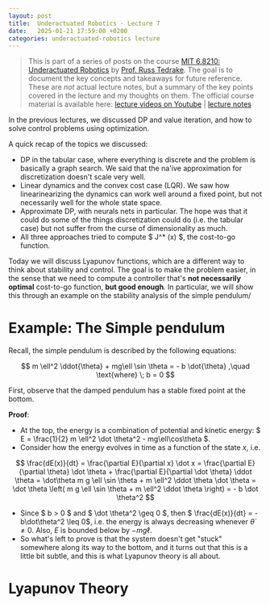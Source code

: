```yaml
---
layout: post
title:  Underactuated Robotics - Lecture 7
date:   2025-01-21 17:59:00 +0200
categories: underactuated-robotics lecture
---
```

<script type="text/javascript" id="MathJax-script" async src="https://cdn.jsdelivr.net/npm/mathjax@3/es5/tex-svg.js"></script>
<script>
  MathJax = {
    tex: {
      inlineMath: [['$', '$']]
    }
  };
</script>

> This is part of a series of posts on the course [MIT 6.8210: Underactuated Robotics](https://underactuated.csail.mit.edu/Spring2024/index.html) by [Prof. Russ Tedrake](https://locomotion.csail.mit.edu/russt.html). The goal is to document the key concepts and takeaways for future reference. These are <i>not</i> actual lecture notes, but a summary of the key points covered in the lecture and my thoughts on them. The official course material is available here: [lecture videos on Youtube](https://www.youtube.com/playlist?list=PLkx8KyIQkMfU5szP43GlE_S1QGSPQfL9s) \| [lecture notes](https://underactuated.csail.mit.edu)

In the previous lectures, we discussed DP and value iteration, and how to solve control problems using optimization. 

A quick recap of the topics we discussed:
 - DP in the tabular case, where everything is discrete and the problem is basically a graph search. We said that the na\'ive approximation for discretization doesn't scale very well.
 - Linear dynamics and the convex cost case (LQR). We saw how linearinearizing the dynamics can work well around a fixed point, but not necessarily well for the whole state space.
 - Approximate DP, with neurals nets in particular. The hope was that it could do some of the things discretization could do (i.e. the tabular case) but not suffer from the curse of dimensionality as much.
 - All three approaches tried to compute $ J^* (x) $, the cost-to-go function.

Today we will discuss Lyapunov functions, which are a different way to think about stability and control. The goal is to make the problem easier, in the sense that we need to compute a controller that's **not necessarily optimal** cost-to-go function, **but good enough**.
In particular, we will show this through an example on the stability analysis of the simple pendulum/

# Example: The Simple pendulum

Recall, the simple pendulum is described by the following equations:

$$
  m \ell^2 \ddot{\theta} + mg\ell \sin \theta = - b \dot{\theta} ,\quad \text{where} \; b = 0
$$

First, observe that the damped pendulum has a stable fixed point at the bottom.

**Proof**:
- At the top, the energy is a combination of potential and kinetic energy: $ E = \frac{1}{2} m \ell^2 \dot \theta^2 - mg\ell\cos\theta $.
- Consider how the energy evolves in time as a function of the state $x$, i.e. 

$$ 
\frac{dE(x)}{dt} = \frac{\partial E}{\partial x} \dot x = \frac{\partial E}{\partial \theta} \dot \theta + \frac{\partial E}{\partial \dot \theta} \ddot \theta = \dot\theta m g \ell \sin \theta + m \ell^2 \ddot \theta \dot \theta = \dot \theta \left( m g \ell \sin \theta + m \ell^2 \ddot \theta \right) = - b \dot \theta^2 
$$

- Since $ b > 0 $ and $ \dot \theta^2 \geq 0 $, then $ \frac{dE(x)}{dt} = -b\dot\theta^2 \leq 0$, i.e. the energy is always decreasing whenever $\dot\theta \neq 0$. Also, $E$ is bounded below by $-mg\ell$.
- So what's left to prove is that the system doesn't get "stuck" somewhere along its way to the bottom, and it turns out that this is a little bit subtle, and this is what Lyapunov theory is all about.

# Lyapunov Theory